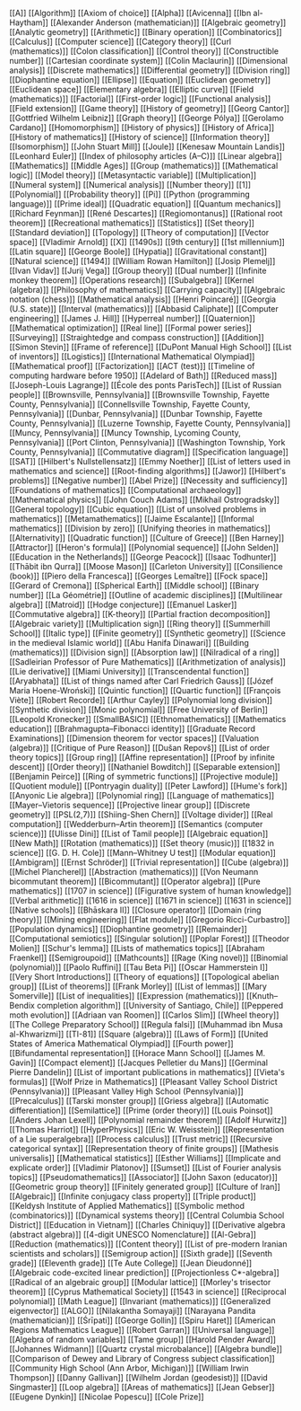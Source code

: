 [[A]]
[[Algorithm]]
[[Axiom of choice]]
[[Alpha]]
[[Avicenna]]
[[Ibn al-Haytham]]
[[Alexander Anderson (mathematician)]]
[[Algebraic geometry]]
[[Analytic geometry]]
[[Arithmetic]]
[[Binary operation]]
[[Combinatorics]]
[[Calculus]]
[[Computer science]]
[[Category theory]]
[[Curl (mathematics)]]
[[Colon classification]]
[[Control theory]]
[[Constructible number]]
[[Cartesian coordinate system]]
[[Colin Maclaurin]]
[[Dimensional analysis]]
[[Discrete mathematics]]
[[Differential geometry]]
[[Division ring]]
[[Diophantine equation]]
[[Ellipse]]
[[Equation]]
[[Euclidean geometry]]
[[Euclidean space]]
[[Elementary algebra]]
[[Elliptic curve]]
[[Field (mathematics)]]
[[Factorial]]
[[First-order logic]]
[[Functional analysis]]
[[Field extension]]
[[Game theory]]
[[History of geometry]]
[[Georg Cantor]]
[[Gottfried Wilhelm Leibniz]]
[[Graph theory]]
[[George Pólya]]
[[Gerolamo Cardano]]
[[Homomorphism]]
[[History of physics]]
[[History of Africa]]
[[History of mathematics]]
[[History of science]]
[[Information theory]]
[[Isomorphism]]
[[John Stuart Mill]]
[[Joule]]
[[Kenesaw Mountain Landis]]
[[Leonhard Euler]]
[[Index of philosophy articles (A–C)]]
[[Linear algebra]]
[[Mathematics]]
[[Middle Ages]]
[[Group (mathematics)]]
[[Mathematical logic]]
[[Model theory]]
[[Metasyntactic variable]]
[[Multiplication]]
[[Numeral system]]
[[Numerical analysis]]
[[Number theory]]
[[1]]
[[Polynomial]]
[[Probability theory]]
[[Pi]]
[[Python (programming language)]]
[[Prime ideal]]
[[Quadratic equation]]
[[Quantum mechanics]]
[[Richard Feynman]]
[[René Descartes]]
[[Regiomontanus]]
[[Rational root theorem]]
[[Recreational mathematics]]
[[Statistics]]
[[Set theory]]
[[Standard deviation]]
[[Topology]]
[[Theory of computation]]
[[Vector space]]
[[Vladimir Arnold]]
[[X]]
[[1490s]]
[[9th century]]
[[1st millennium]]
[[Latin square]]
[[George Boole]]
[[Hypatia]]
[[Gravitational constant]]
[[Natural science]]
[[1494]]
[[William Rowan Hamilton]]
[[Josip Plemelj]]
[[Ivan Vidav]]
[[Jurij Vega]]
[[Group theory]]
[[Dual number]]
[[Infinite monkey theorem]]
[[Operations research]]
[[Subalgebra]]
[[Kernel (algebra)]]
[[Philosophy of mathematics]]
[[Carrying capacity]]
[[Algebraic notation (chess)]]
[[Mathematical analysis]]
[[Henri Poincaré]]
[[Georgia (U.S. state)]]
[[Interval (mathematics)]]
[[Abbasid Caliphate]]
[[Computer engineering]]
[[James J. Hill]]
[[Hyperreal number]]
[[Quaternion]]
[[Mathematical optimization]]
[[Real line]]
[[Formal power series]]
[[Surveying]]
[[Straightedge and compass construction]]
[[Addition]]
[[Simon Stevin]]
[[Frame of reference]]
[[DuPont Manual High School]]
[[List of inventors]]
[[Logistics]]
[[International Mathematical Olympiad]]
[[Mathematical proof]]
[[Factorization]]
[[ACT (test)]]
[[Timeline of computing hardware before 1950]]
[[Adelard of Bath]]
[[Reduced mass]]
[[Joseph-Louis Lagrange]]
[[École des ponts ParisTech]]
[[List of Russian people]]
[[Brownsville, Pennsylvania]]
[[Brownsville Township, Fayette County, Pennsylvania]]
[[Connellsville Township, Fayette County, Pennsylvania]]
[[Dunbar, Pennsylvania]]
[[Dunbar Township, Fayette County, Pennsylvania]]
[[Luzerne Township, Fayette County, Pennsylvania]]
[[Muncy, Pennsylvania]]
[[Muncy Township, Lycoming County, Pennsylvania]]
[[Port Clinton, Pennsylvania]]
[[Washington Township, York County, Pennsylvania]]
[[Commutative diagram]]
[[Specification language]]
[[SAT]]
[[Hilbert's Nullstellensatz]]
[[Emmy Noether]]
[[List of letters used in mathematics and science]]
[[Root-finding algorithms]]
[[Jawor]]
[[Hilbert's problems]]
[[Negative number]]
[[Abel Prize]]
[[Necessity and sufficiency]]
[[Foundations of mathematics]]
[[Computational archaeology]]
[[Mathematical physics]]
[[John Couch Adams]]
[[Mikhail Ostrogradsky]]
[[General topology]]
[[Cubic equation]]
[[List of unsolved problems in mathematics]]
[[Metamathematics]]
[[Jaime Escalante]]
[[Informal mathematics]]
[[Division by zero]]
[[Unifying theories in mathematics]]
[[Alternativity]]
[[Quadratic function]]
[[Culture of Greece]]
[[Ben Harney]]
[[Attractor]]
[[Heron's formula]]
[[Polynomial sequence]]
[[John Selden]]
[[Education in the Netherlands]]
[[George Peacock]]
[[Isaac Todhunter]]
[[Thābit ibn Qurra]]
[[Moose Mason]]
[[Carleton University]]
[[Consilience (book)]]
[[Piero della Francesca]]
[[Georges Lemaître]]
[[Fock space]]
[[Gerard of Cremona]]
[[Spherical Earth]]
[[Middle school]]
[[Binary number]]
[[La Géométrie]]
[[Outline of academic disciplines]]
[[Multilinear algebra]]
[[Matroid]]
[[Hodge conjecture]]
[[Emanuel Lasker]]
[[Commutative algebra]]
[[K-theory]]
[[Partial fraction decomposition]]
[[Algebraic variety]]
[[Multiplication sign]]
[[Ring theory]]
[[Summerhill School]]
[[Italic type]]
[[Finite geometry]]
[[Synthetic geometry]]
[[Science in the medieval Islamic world]]
[[Abu Hanifa Dinawari]]
[[Building (mathematics)]]
[[Division sign]]
[[Absorption law]]
[[Nilradical of a ring]]
[[Sadleirian Professor of Pure Mathematics]]
[[Arithmetization of analysis]]
[[Lie derivative]]
[[Miami University]]
[[Transcendental function]]
[[Aryabhata]]
[[List of things named after Carl Friedrich Gauss]]
[[Józef Maria Hoene-Wroński]]
[[Quintic function]]
[[Quartic function]]
[[François Viète]]
[[Robert Recorde]]
[[Arthur Cayley]]
[[Polynomial long division]]
[[Synthetic division]]
[[Monic polynomial]]
[[Free University of Berlin]]
[[Leopold Kronecker]]
[[SmallBASIC]]
[[Ethnomathematics]]
[[Mathematics education]]
[[Brahmagupta–Fibonacci identity]]
[[Graduate Record Examinations]]
[[Dimension theorem for vector spaces]]
[[Valuation (algebra)]]
[[Critique of Pure Reason]]
[[Dušan Repovš]]
[[List of order theory topics]]
[[Group ring]]
[[Affine representation]]
[[Proof by infinite descent]]
[[Order theory]]
[[Nathaniel Bowditch]]
[[Separable extension]]
[[Benjamin Peirce]]
[[Ring of symmetric functions]]
[[Projective module]]
[[Quotient module]]
[[Pontryagin duality]]
[[Peter Lawford]]
[[Hume's fork]]
[[Anyonic Lie algebra]]
[[Polynomial ring]]
[[Language of mathematics]]
[[Mayer–Vietoris sequence]]
[[Projective linear group]]
[[Discrete geometry]]
[[PSL(2,7)]]
[[Shiing-Shen Chern]]
[[Voltage divider]]
[[Real computation]]
[[Wedderburn–Artin theorem]]
[[Semantics (computer science)]]
[[Ulisse Dini]]
[[List of Tamil people]]
[[Algebraic equation]]
[[New Math]]
[[Rotation (mathematics)]]
[[Set theory (music)]]
[[1832 in science]]
[[G. D. H. Cole]]
[[Mann–Whitney U test]]
[[Modular equation]]
[[Ambigram]]
[[Ernst Schröder]]
[[Trivial representation]]
[[Cube (algebra)]]
[[Michel Plancherel]]
[[Abstraction (mathematics)]]
[[Von Neumann bicommutant theorem]]
[[Bicommutant]]
[[Operator algebra]]
[[Pure mathematics]]
[[1707 in science]]
[[Figurative system of human knowledge]]
[[Verbal arithmetic]]
[[1616 in science]]
[[1671 in science]]
[[1631 in science]]
[[Native schools]]
[[Bhāskara II]]
[[Closure operator]]
[[Domain (ring theory)]]
[[Mining engineering]]
[[Flat module]]
[[Gregorio Ricci-Curbastro]]
[[Population dynamics]]
[[Diophantine geometry]]
[[Remainder]]
[[Computational semiotics]]
[[Singular solution]]
[[Poplar Forest]]
[[Theodor Molien]]
[[Schur's lemma]]
[[Lists of mathematics topics]]
[[Abraham Fraenkel]]
[[Semigroupoid]]
[[Mathcounts]]
[[Rage (King novel)]]
[[Binomial (polynomial)]]
[[Paolo Ruffini]]
[[Tau Beta Pi]]
[[Oscar Hammerstein I]]
[[Very Short Introductions]]
[[Theory of equations]]
[[Topological abelian group]]
[[List of theorems]]
[[Frank Morley]]
[[List of lemmas]]
[[Mary Somerville]]
[[List of inequalities]]
[[Expression (mathematics)]]
[[Knuth–Bendix completion algorithm]]
[[University of Santiago, Chile]]
[[Peppered moth evolution]]
[[Adriaan van Roomen]]
[[Carlos Slim]]
[[Wheel theory]]
[[The College Preparatory School]]
[[Regula falsi]]
[[Muhammad ibn Musa al-Khwarizmi]]
[[TI-81]]
[[Square (algebra)]]
[[Laws of Form]]
[[United States of America Mathematical Olympiad]]
[[Fourth power]]
[[Bifundamental representation]]
[[Horace Mann School]]
[[James M. Gavin]]
[[Compact element]]
[[Jacques Pelletier du Mans]]
[[Germinal Pierre Dandelin]]
[[List of important publications in mathematics]]
[[Vieta's formulas]]
[[Wolf Prize in Mathematics]]
[[Pleasant Valley School District (Pennsylvania)]]
[[Pleasant Valley High School (Pennsylvania)]]
[[Precalculus]]
[[Tarski monster group]]
[[Griess algebra]]
[[Automatic differentiation]]
[[Semilattice]]
[[Prime (order theory)]]
[[Louis Poinsot]]
[[Anders Johan Lexell]]
[[Polynomial remainder theorem]]
[[Adolf Hurwitz]]
[[Thomas Harriot]]
[[HyperPhysics]]
[[Eric W. Weisstein]]
[[Representation of a Lie superalgebra]]
[[Process calculus]]
[[Trust metric]]
[[Recursive categorical syntax]]
[[Representation theory of finite groups]]
[[Mathesis universalis]]
[[Mathematical statistics]]
[[Esther Williams]]
[[Implicate and explicate order]]
[[Vladimir Platonov]]
[[Sumset]]
[[List of Fourier analysis topics]]
[[Pseudomathematics]]
[[Associator]]
[[John Saxon (educator)]]
[[Geometric group theory]]
[[Finitely generated group]]
[[Culture of Iran]]
[[Algebraic]]
[[Infinite conjugacy class property]]
[[Triple product]]
[[Keldysh Institute of Applied Mathematics]]
[[Symbolic method (combinatorics)]]
[[Dynamical systems theory]]
[[Central Columbia School District]]
[[Education in Vietnam]]
[[Charles Chiniquy]]
[[Derivative algebra (abstract algebra)]]
[[4-digit UNESCO Nomenclature]]
[[Al-Gebra]]
[[Reduction (mathematics)]]
[[Content theory]]
[[List of pre-modern Iranian scientists and scholars]]
[[Semigroup action]]
[[Sixth grade]]
[[Seventh grade]]
[[Eleventh grade]]
[[Te Aute College]]
[[Jean Dieudonné]]
[[Algebraic code-excited linear prediction]]
[[Projectionless C*-algebra]]
[[Radical of an algebraic group]]
[[Modular lattice]]
[[Morley's trisector theorem]]
[[Cyprus Mathematical Society]]
[[1543 in science]]
[[Reciprocal polynomial]]
[[Math League]]
[[Invariant (mathematics)]]
[[Generalized eigenvector]]
[[ALGO]]
[[Nilakantha Somayaji]]
[[Narayana Pandita (mathematician)]]
[[Śrīpati]]
[[George Gollin]]
[[Spiru Haret]]
[[American Regions Mathematics League]]
[[Robert Garran]]
[[Universal language]]
[[Algebra of random variables]]
[[Tame group]]
[[Harold Pender Award]]
[[Johannes Widmann]]
[[Quartz crystal microbalance]]
[[Algebra bundle]]
[[Comparison of Dewey and Library of Congress subject classification]]
[[Community High School (Ann Arbor, Michigan)]]
[[William Irwin Thompson]]
[[Danny Gallivan]]
[[Wilhelm Jordan (geodesist)]]
[[David Singmaster]]
[[Loop algebra]]
[[Areas of mathematics]]
[[Jean Gebser]]
[[Eugene Dynkin]]
[[Nicolae Popescu]]
[[Cole Prize]]
